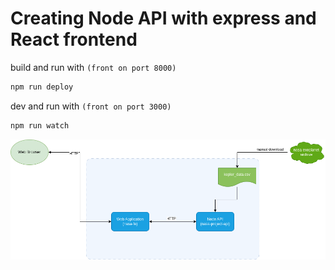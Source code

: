 # Creating  Node API with express and React frontend

build and run with `(front on port 8000)`  

```bash
npm run deploy
```

dev and run with `(front on port 3000)`  

```bash
npm run watch
```

![Diagram](Nasa-Project.png)
